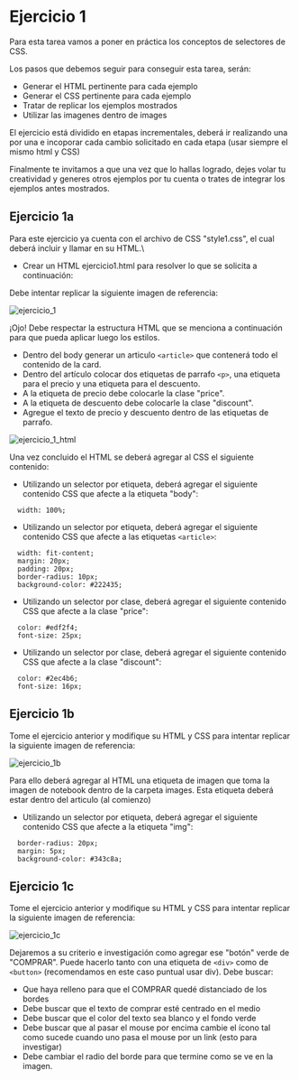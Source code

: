 # Ejercicio 1

Para esta tarea vamos a poner en práctica los conceptos de selectores de CSS.

Los pasos que debemos seguir para conseguir esta tarea, serán:

- Generar el HTML pertinente para cada ejemplo
- Generar el CSS pertinente para cada ejemplo
- Tratar de replicar los ejemplos mostrados
- Utilizar las imagenes dentro de images

El ejercicio está dividido en etapas incrementales, deberá ir realizando una por una e incoporar cada cambio solicitado en cada etapa (usar siempre el mismo html y CSS)

Finalmente te invitamos a que una vez que lo hallas logrado, dejes volar tu creatividad y generes otros ejemplos por tu cuenta o trates de integrar los ejemplos antes mostrados.

## Ejercicio 1a
Para este ejercicio ya cuenta con  el archivo de CSS "style1.css", el cual deberá incluir y llamar en su HTML.\
- Crear un HTML ejercicio1.html para resolver lo que se solicita a continuación:

Debe intentar replicar la siguiente imagen de referencia:

![ejercicio_1](ejercicio_1a.jpg)

¡Ojo! Debe respectar la estructura HTML que se menciona a continuación para que pueda aplicar luego los estilos.
- Dentro del body generar un articulo ```<article>``` que contenerá todo el contenido de la card.
- Dentro del artículo colocar dos etiquetas de parrafo ```<p>```, una etiqueta para el precio y una etiqueta para el descuento.
- A la etiqueta de precio debe colocarle la clase "price".
- A la etiqueta de descuento debe colocarle la clase "discount".
- Agregue el texto de precio y descuento dentro de las etiquetas de parrafo.

![ejercicio_1_html](ejercicio_1_html.jpg)

Una vez concluido el HTML se deberá agregar al CSS el siguiente contenido:
- Utilizando un selector por etiqueta, deberá agregar el siguiente contenido CSS que afecte a la etiqueta "body":
```
  width: 100%;
```
- Utilizando un selector por etiqueta, deberá agregar el siguiente contenido CSS que afecte a las etiquetas ```<article>```:
```
  width: fit-content;
  margin: 20px;
  padding: 20px;
  border-radius: 10px;
  background-color: #222435;
```
- Utilizando un selector por clase, deberá agregar el siguiente contenido CSS que afecte a la clase "price":
```
  color: #edf2f4;
  font-size: 25px;
```
- Utilizando un selector por clase, deberá agregar el siguiente contenido CSS que afecte a la clase "discount":
```
  color: #2ec4b6;
  font-size: 16px;
```

## Ejercicio 1b
Tome el ejercicio anterior y modifique su HTML y CSS para intentar replicar la siguiente imagen de referencia:

![ejercicio_1b](ejercicio_1b.jpg)

Para ello deberá agregar al HTML una etiqueta de imagen que toma la imagen de notebook dentro de la carpeta images. Esta etiqueta deberá estar dentro del articulo (al comienzo)

- Utilizando un selector por etiqueta, deberá agregar el siguiente contenido CSS que afecte a la etiqueta "img":
```
  border-radius: 20px;
  margin: 5px;
  background-color: #343c8a;
```

## Ejercicio 1c
Tome el ejercicio anterior y modifique su HTML y CSS para intentar replicar la siguiente imagen de referencia:

![ejercicio_1c](ejercicio_1c.jpg)

Dejaremos a su criterio e investigación como agregar ese "botón" verde de "COMPRAR". Puede hacerlo tanto con una etiqueta de ```<div>``` como de ```<button>``` (recomendamos en este caso puntual usar div). Debe buscar:

- Que haya relleno para que el COMPRAR quedé distanciado de los bordes
- Debe buscar que el texto de comprar esté centrado en el medio
- Debe buscar que el color del texto sea blanco y el fondo verde
- Debe buscar que al pasar el mouse por encima cambie el ícono tal como sucede cuando uno pasa el mouse por un link (esto para investigar)
- Debe cambiar el radio del borde para que termine como se ve en la imagen.
